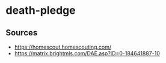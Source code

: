 # death-pledge

## Sources
* https://homescout.homescouting.com/
* https://matrix.brightmls.com/DAE.asp?ID=0-184641887-10